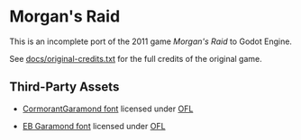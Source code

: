 # Morgan's Raid

This is an incomplete port of the 2011 game _Morgan's Raid_ to Godot Engine.

See [docs/original-credits.txt](docs/original-credits.txt) for the full credits of the original game.

## Third-Party Assets

- [CormorantGaramond font](https://fonts.google.com/specimen/Cormorant+Garamond) licensed under [OFL](project/assets/Fonts/OFL.txt)

- [EB Garamond font](https://fonts.google.com/specimen/EB+Garamond) licensed under [OFL](project/assets/Fonts/OFL.txt)